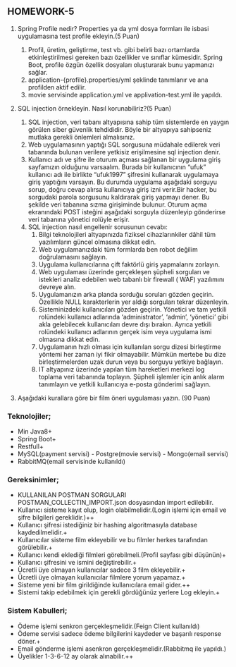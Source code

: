 ## **HOMEWORK-5**

1. Spring Profile nedir? Properties ya da yml dosya formları ile isbasi uygulamasına test
   profile ekleyin.(5 Puan)
    1. Profil, üretim, geliştirme, test vb. gibi belirli bazı ortamlarda etkinleştirilmesi gereken bazı özellikler ve
       sınıflar kümesidir. Spring Boot, profile özgün özellik dosyaları oluşturarak bunu yapmanızı sağlar.
    2. application-{profile}.properties/yml şeklinde tanımlanır ve ana profilden aktif edilir.
    3. movie servisinde application.yml ve applivation-test.yml ile yapıldı.
2. SQL injection örnekleyin. Nasıl korunabiliriz?(5 Puan)
    1. SQL injection, veri tabanı altyapısına sahip tüm sistemlerde en yaygın görülen siber güvenlik tehdididir. Böyle
       bir altyapıya sahipseniz mutlaka gerekli önlemleri almalısınız.
    2. Web uygulamasının yaptığı SQL sorgusuna müdahale edilerek veri tabanında bulunan verilere yetkisiz erişilmesine
       sql injection denir.
    3. Kullanıcı adı ve şifre ile oturum açması sağlanan bir uygulama giriş sayfamızın olduğunu varsaalım. Burada bir
       kullanıcının “ufuk” kullanıcı adı ile birlikte “ufuk1997” şifresini kullanarak uygulamaya giriş yaptığını
       varsayın. Bu durumda uygulama aşağıdaki sorguyu sorup, doğru cevap alırsa kullanıcıya giriş izni verir.Bir
       hacker, bu sorgudaki parola sorgusunu kaldırarak giriş yapmayı dener. Bu şekilde veri tabanına sızma girişiminde
       bulunur. Oturum açma ekranındaki POST isteğini aşağıdaki sorguyla düzenleyip gönderirse veri tabanına yönetici
       rolüyle erişir.
    4. SQL injection nasıl engellenir sorusunun cevabı:
        1. Bilgi teknolojileri altyapınızda fiziksel cihazlarınkiler dâhil tüm yazılımların güncel olmasına dikkat edin.
        2. Web uygulamanızdaki tüm formlarda ben robot değilim doğrulamasını sağlayın.
        3. Uygulama kullanıcılarına çift faktörlü giriş yapmalarını zorlayın.
        4. Web uygulaması üzerinde gerçekleşen şüpheli sorguları ve istekleri analiz edebilen web tabanlı bir firewall (
           WAF)
           yazılımını devreye alın.
        5. Uygulamanızın arka planda sorduğu soruları gözden geçirin. Özellikle NULL karakterlerin yer aldığı sorguları
           tekrar
           düzenleyin.
        6. Sisteminizdeki kullanıcıları gözden geçirin. Yönetici ve tam yetkili rolündeki kullanıcı adlarında
           ‘administrator’,
           ‘admin’, ‘yönetici’ gibi akla gelebilecek kullanıcıları devre dışı bırakın. Ayrıca yetkili rolündeki
           kullanıcı adlarının
           gerçek isim veya uygulama ismi olmasına dikkat edin.
        7. Uygulamanın hızlı olması için kullanılan sorgu dizesi birleştirme yöntemi her zaman iyi fikir olmayabilir.
           Mümkün
           mertebe bu dize birleştirmelerden uzak durun veya bu sorguyu yetkiye bağlayın.
        8. IT altyapınız üzerinde yapılan tüm hareketleri merkezi log toplama veri tabanında toplayın. Şüpheli işlemler
           için anlık
           alarm tanımlayın ve yetkili kullanıcıya e-posta gönderimi sağlayın.


3. Aşağıdaki kurallara göre bir film öneri uygulaması yazın. (90 Puan)

### **Teknolojiler;**

* Min Java8+
* Spring Boot+
* Restfull+
* MySQL(payment servisi) - Postgre(movie servisi) - Mongo(email servisi)
* RabbitMQ(email servisinde kullanıldı)

### **Gereksinimler;**
*  KULLANILAN POSTMAN SORGULARI POSTMAN_COLLECTIN_IMPORT.json dosyasından import edilebilir.
* Kullanıcı sisteme kayıt olup, login olabilmelidir.(Login işlemi için email ve şifre bilgileri
gereklidir.)++
* Kullanıcı şifresi istediğiniz bir hashing algoritmasıyla database kaydedilmelidir.+
* Kullanıcılar sisteme film ekleyebilir ve bu filmler herkes tarafından görülebilir.+
* Kullanıcı kendi eklediği filmleri görebilmeli.(Profil sayfası gibi düşünün)+
* Kullanıcı şifresini ve ismini değiştirebilir.+
* Ücretli üye olmayan kullanıcılar sadece 3 film ekleyebilir.+
* Ücretli üye olmayan kullanıcılar filmlere yorum yapamaz.+
* Sisteme yeni bir film girildiğinde kullanıcılara email gider.++
* Sistemi takip edebilmek için gerekli gördüğünüz yerlere Log ekleyin.+

### **Sistem Kabulleri;**

* Ödeme işlemi senkron gerçekleşmelidir.(Feign Client kullanıldı)
* Ödeme servisi sadece ödeme bilgilerini kaydeder ve başarılı response döner.+
* Email gönderme işlemi asenkron gerçekleşmelidir.(Rabbitmq ile yapıldı.)
* Üyelikler 1-3-6-12 ay olarak alınabilir.++
